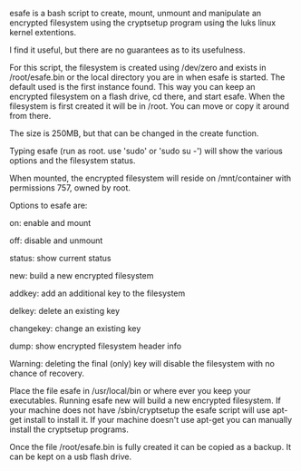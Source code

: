 esafe is a bash script to create, mount, unmount and manipulate 
an encrypted filesystem using the cryptsetup program using the luks
linux kernel extentions.

I find it useful, but there are no guarantees as to its usefulness.

For this script, the filesystem is created using /dev/zero and exists
in /root/esafe.bin  or the local directory you are in when esafe is 
started. The default used is the first instance found. This way you can
keep an encrypted filesystem on a flash drive, cd there, and start 
esafe. When the filesystem is first created it will be in /root. You 
can move or copy it around from there.

The size is 250MB, but that can be changed in the create function.

Typing esafe (run as root. use 'sudo' or 'sudo su -') will show the
various options and the filesystem status.

When mounted, the encrypted filesystem will reside on /mnt/container
with permissions 757, owned by root.

Options to esafe are:

on:         enable and mount

off:        disable and unmount

status:     show current status

new:        build a new encrypted filesystem

addkey:	   add an additional key to the filesystem

delkey:     delete an existing key

changekey:  change an existing key

dump:       show encrypted filesystem header info

Warning: deleting the final (only) key will disable
the filesystem with no chance of recovery.

Place the file esafe in /usr/local/bin or where ever you keep your 
executables. Running esafe new will build a new encrypted filesystem.
If your machine does not have /sbin/cryptsetup the esafe script will
use apt-get install to install it. If your machine doesn't use apt-get
you can manually install the cryptsetup programs.

Once the file /root/esafe.bin is fully created it can be copied
as a backup. It can be kept on a usb flash drive.



